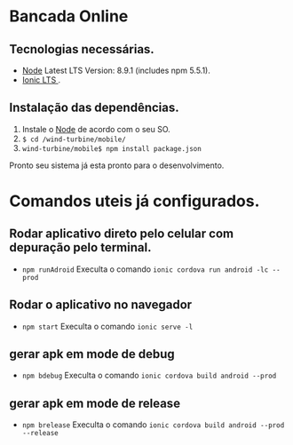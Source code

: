 # Bancada Online

## Tecnologias necessárias.
* [Node](https://nodejs.org/en/download/) Latest LTS Version: 8.9.1 (includes npm 5.5.1).
* [Ionic LTS ](https://ionicframework.com/getting-started/).

## Instalação das dependências.
1. Instale o [Node](https://nodejs.org/en/download/) de acordo com o seu SO.
2. `$ cd /wind-turbine/mobile/`
3. `wind-turbine/mobile$ npm install package.json`

Pronto seu sistema já esta pronto para o desenvolvimento.

# Comandos uteis já configurados.
## Rodar aplicativo direto pelo celular com depuração pelo terminal.
* `npm runAdroid`
Execulta o comando `ionic cordova run android -lc --prod`

## Rodar o aplicativo no navegador
* `npm start`
 Execulta o comando `ionic serve -l`

## gerar apk em mode de debug
* `npm bdebug`
 Execulta o comando `ionic cordova build android --prod`

## gerar apk em mode de release
* `npm brelease`
 Execulta o comando `ionic cordova build android --prod --release`
